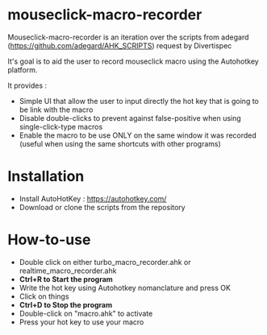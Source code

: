 # mouseclick-macro-recorder

Mouseclick-macro-recorder is an iteration over the scripts from adegard (https://github.com/adegard/AHK_SCRIPTS) request by Divertispec

It's goal is to aid the user to record mouseclick macro using the Autohotkey platform.

It provides :
- Simple UI that allow the user to input directly the hot key that is going to be link with the macro
- Disable double-clicks to prevent against false-positive when using single-click-type macros
- Enable the macro to be use ONLY on the same window it was recorded (useful when using the same shortcuts with other programs)

# Installation

- Install AutoHotKey : https://autohotkey.com/
- Download or clone the scripts from the repository

# How-to-use

- Double click on either turbo_macro_recorder.ahk or realtime_macro_recorder.ahk
- <b>Ctrl+R to Start the program</b>
- Write the hot key using Autohotkey nomanclature and press OK
- Click on things
- <b>Ctrl+D to Stop the program</b>
- Double-click on "macro.ahk" to activate
- Press your hot key to use your macro 
